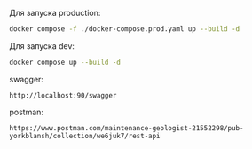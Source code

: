 Для запуска production:

```bash
docker compose -f ./docker-compose.prod.yaml up --build -d
```

Для запуска dev:

```bash
docker compose up --build -d
```

swagger:

```
http://localhost:90/swagger
```

postman:

```
https://www.postman.com/maintenance-geologist-21552298/pub-yorkblansh/collection/we6juk7/rest-api
```

